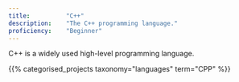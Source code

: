 ```yaml
---
title: 			"C++"
description: 	"The C++ programming language."
proficiency:	"Beginner"
---
```


C++ is a widely used high-level programming language.

{{% categorised_projects taxonomy="languages" term="CPP" %}}
